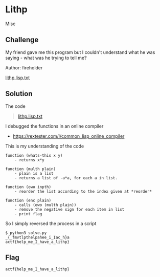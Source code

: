# Lithp
Misc

## Challenge 

My friend gave me this program but I couldn't understand what he was saying - what was he trying to tell me?

Author: fireholder

[lithp.lisp.txt](lithp.lisp.txt)

## Solution

The code

> [lithp.lisp.txt](lithp.lisp.txt)

I debugged the functions in an online compiler

- https://rextester.com/l/common_lisp_online_compiler

This is my understanding of the code

	function (whats-this x y)
	    - returns x*y

	function (multh plain)
		- plain is a list
	    - returns a list of -a*a, for each a in list.

	function (owo inpth)
		- reorder the list according to the index given at *reorder*

	function (enc plain)
		- calls (owo (multh plain))
		- remove the negative sign for each item in list
		- print flag

So I simply reversed the process in a script

	$ python3 solve.py 
	_{_fmvtlpthelpahee_i_Iac_h}a
	actf{help_me_I_have_a_lithp}

## Flag

	actf{help_me_I_have_a_lithp}
